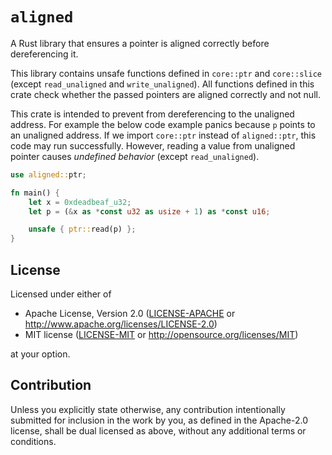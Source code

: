 # `aligned`

A Rust library that ensures a pointer is aligned correctly before dereferencing it.

This library contains unsafe functions defined in `core::ptr` and `core::slice` (except `read_unaligned` and `write_unaligned`). All functions defined in this crate check whether the passed pointers are aligned correctly and not null.

This crate is intended to prevent from dereferencing to the unaligned address. For example the below code example panics because `p` points to an unaligned address. If we import `core::ptr` instead of `aligned::ptr`, this code may run successfully. However, reading a value from unaligned pointer causes *undefined behavior* (except `read_unaligned`).

```rust
use aligned::ptr;

fn main() {
    let x = 0xdeadbeaf_u32;
    let p = (&x as *const u32 as usize + 1) as *const u16;

    unsafe { ptr::read(p) };
}
```

## License

Licensed under either of

 * Apache License, Version 2.0
   ([LICENSE-APACHE](LICENSE-APACHE) or http://www.apache.org/licenses/LICENSE-2.0)
 * MIT license
   ([LICENSE-MIT](LICENSE-MIT) or http://opensource.org/licenses/MIT)

at your option.

## Contribution

Unless you explicitly state otherwise, any contribution intentionally submitted
for inclusion in the work by you, as defined in the Apache-2.0 license, shall be
dual licensed as above, without any additional terms or conditions.
